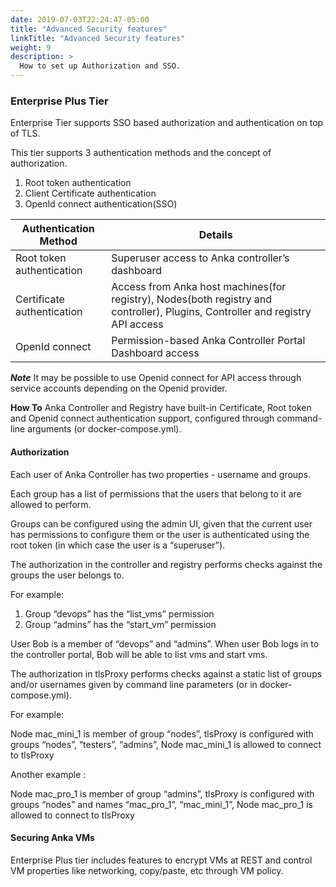 ```yaml
---
date: 2019-07-03T22:24:47-05:00
title: "Advanced Security features"
linkTitle: "Advanced Security features"
weight: 9
description: >
  How to set up Authorization and SSO.
---
```




### Enterprise Plus Tier
Enterprise Tier supports SSO based authorization and authentication on top of TLS.

This tier supports 3 authentication methods and the concept of authorization.

1. Root token authentication
2. Client Certificate authentication
3. OpenId connect authentication(SSO)

**Authentication Method** | **Details**
--- | ---
Root token authentication | Superuser access to Anka controller’s dashboard
Certificate authentication | Access from Anka host machines(for registry), Nodes(both registry and controller), Plugins, Controller and registry API access
OpenId connect | Permission-based Anka Controller Portal Dashboard access


***Note***
It may be possible to use Openid connect for API access through service accounts depending on the Openid provider.

**How To** Anka Controller and Registry have built-in Certificate, Root token and Openid connect authentication support, configured through command-line arguments (or docker-compose.yml). 

#### Authorization
Each user of Anka Controller has two properties - username and groups.

Each group has a list of permissions that the users that belong to it are allowed to perform.

Groups can be configured using the admin UI, given that the current user has permissions to configure them or the user is authenticated using the root token (in which case the user is a “superuser”).

The authorization in the controller and registry performs checks against the groups the user belongs to.

For example:

1. Group “devops” has the “list_vms” permission
2. Group “admins” has the “start_vm” permission

User Bob is a member of  “devops” and “admins”. When user Bob logs in to the controller portal, Bob will be able to list vms and start vms.


The authorization in tlsProxy performs checks against a static list of groups and/or usernames given by command line parameters (or in docker-compose.yml).

For example:

Node mac_mini_1 is member of group “nodes”, tlsProxy is configured with groups “nodes”, “testers”, “admins”, Node mac_mini_1 is allowed to connect to tlsProxy


Another example :

Node mac_pro_1 is member of group “admins”, tlsProxy is configured  with groups “nodes” and names “mac_pro_1”, “mac_mini_1”, Node mac_pro_1 is allowed to connect to tlsProxy


#### Securing Anka VMs 
Enterprise Plus tier includes features to encrypt VMs at REST and control VM properties like networking, copy/paste, etc through VM policy.



